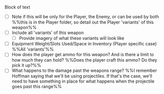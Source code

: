 Block of text

- [ ] Note if this will be only for the Player, the Enemy, or can be used by both
	%%this is in the Player folder, so detail out the Player 'variants' of this weapon%%
- [ ] Include all 'variants' of this weapon
	- [ ] Provide imagery of what these variants will look like
- [ ] Equipment Weight/Slots Used/Space in Inventory (Player specific case)
	%%All 'variants'%%
- [ ] How does the player get ammo for this weapon? And is there a limit to how much they can hold?
      %%Does the player craft this ammo? Do they pick it up?%%
- [ ] What happens to the damage past the weapons range?
	%%I remember Hoffman saying that we'll be using projectiles. If that's the case, we'll need to have something
	in place for what happens when the projectile goes past this range%%